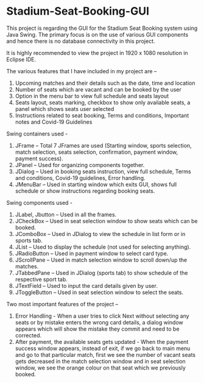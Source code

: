 # Stadium-Seat-Booking-GUI
This project is regarding the GUI for the Stadium Seat Booking system using Java Swing. The primary focus is on the use of various GUI components and hence there is no database connectivity in this project.

It is highly recommended to view the project in 1920 x 1080 resolution in Eclipse IDE.

The various features that I have included in my project are –
1. Upcoming matches and their details such as the date, time and location
2. Number of seats which are vacant and can be booked by the user
3. Option in the menu bar to view full schedule and seats layout
4. Seats layout, seats marking, checkbox to show only available seats, a panel which shows seats user selected
5. Instructions related to seat booking, Terms and conditions, Important notes and Covid-19 Guidelines

Swing containers used -
1. JFrame – Total 7 JFrames are used (Starting window, sports selection, match selection, seats selection, confirmation, payment window, payment success).
2. JPanel – Used for organizing components together.
3. JDialog – Used in booking seats instruction, view full schedule, Terms and conditions, Covid-19 guidelines, Error handling.
4. JMenuBar – Used in starting window which exits GUI, shows full schedule or show instructions regarding booking seats.

Swing components used -
1. JLabel, Jbutton – Used in all the frames.
2. JCheckBox – Used in seat selection window to show seats which can be booked.
3. JComboBox – Used in JDialog to view the schedule in list form or in sports tab.
4. JList – Used to display the schedule (not used for selecting anything).
5. JRadioButton – Used in payment window to select card type.
6. JScrollPane – Used in match selection window to scroll down/up the matches.
7. JTabbedPane – Used in JDialog (sports tab) to show schedule of the respective sport tab.
8. JTextField – Used to input the card details given by user.
9. JToggleButton – Used in seat selection window to select the seats.

Two most important features of the project –
1. Error Handling - 
When a user tries to click Next without selecting any seats or by mistake enters the wrong card details, a dialog window appears which will show the mistake they commit and need to be corrected.
2. After payment, the available seats gets updated -
When the payment success window appears, instead of exit, if we go back to main menu and go to that particular match, first we see the number of vacant seats gets decreased in the match selection window and in seat selection window, we see the orange colour on that seat which we previously booked.
